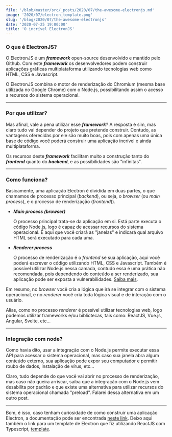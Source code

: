 ```yaml
---
file: '/blob/master/src/_posts/2020/07/the-awesome-electronjs.md'
image: '2020/07/electron_template.png'
slug: '/blog/2020/07/the-awesome-electronjs'
date: '2020-07-25 19:00:00'
title: 'O incrível ElectronJS'
---
```


### O que é ElectronJS?

O ElectronJS é um **_framework_** open-source desenvolvido e mantido pelo Github. Com este **_framework_** os desenvolvedores podem construir aplicações gráficas multiplataforma utilizando tecnologias web como HTML, CSS e Javascript.

O ElectronJS combina o motor de renderização do Chromium (mesma base utilizada no Google Chrome) com o Node.js, possibilitando assim o acesso a recursos do sistema operacional.

---

### Por que utilizar?

Mas afinal, vale a pena utilizar esse **_framework_**? A resposta é sim, mas claro tudo vai depender do projeto que pretende construir. Contudo, as vantagens oferecidas por ele são muito boas, pois com apenas uma única base de código você poderá construir uma aplicação incrível e ainda multiplataforma.

Os recursos deste **_framework_** facilitam muito a construção tanto do **_frontend_** quanto do **_backend_**, e as possibilidades são "infinitas".

---

### Como funciona?

Basicamente, uma aplicação Electron é dividida em duas partes, o que chamamos de processo principal (_backend_), ou seja, o _browser_ (ou _main process_), e o processo de renderização (_frontend_)).

- **_Main process (browser)_**

  O processo principal trata-se da aplicação em si. Está parte executa o código Node.js, logo é capaz de acessar recursos do sistema operacional. É aqui que você criará as "janelas" e indicará qual arquivo HTML será executado para cada uma.

- **_Renderer process_**

  O processo de renderização é o _frontend_ se sua aplicação, aqui você poderá escrever o código utilizando HTML, CSS e Javascript. Também é possível utilizar Node.js nessa camada, contudo essa é uma prática não recomendada, pois dependendo do conteúdo a ser renderizado, sua aplicação pode ser exposta a vulnerabilidades. [Saiba mais](https://www.electronjs.org/docs/tutorial/security#isolation-for-untrusted-content).

Em resumo, no _browser_ você cria a lógica que irá se integrar com o sistema operacional, e no _renderer_ você cria toda lógica visual e de interação com o usuário.

Alias, como no processo _renderer_ é possível utilizar tecnologias web, logo podemos utilizar frameworks e/ou bibliotecas, tais como: ReactJS, Vue.js, Angular, Svelte, etc...

---

### Integração com node?

Como havia dito, usar a integração com o Node.js permite executar essa API para acessar o sistema operacional, mas caso sua janela abra algum conteúdo externo, sua aplicação pode expor seu computador e permitir roubo de dados, instalação de vírus, etc...

Claro, tudo depende do que você vai abrir no processo de renderização, mas caso não queira arriscar, saiba que a integração com o Node.js vem desabilita por padrão e que existe uma alternativa para utilizar recursos do sistema operacional chamada "preload". Falarei dessa alternativa em um outro post.

---

Bom, é isso, caso tenham curiosidade de como construir uma aplicação Electron, a documentação pode ser encontrada [neste link](https://www.electronjs.org/docs). Deixo aqui também o link para um template de Electron que fiz utilizando ReactJS com Typescript, [template](https://github.com/chsjr1996/electron-reactjs-template).
